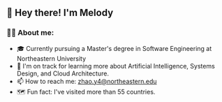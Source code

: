 ##  👋 Hey there! I'm Melody

### 👩‍💻 About me:
- 🎓 Currently pursuing a Master's degree in Software Engineering at Northeastern University
- 🌱 I'm on track for learning more about Artificial Intelligence, Systems Design, and Cloud Architecture.
- 📫 How to reach me: zhao.y4@northeastern.edu
- 🗺 Fun fact: I've visited more than 55 countries.
